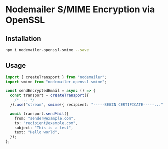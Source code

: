 # Nodemailer S/MIME Encryption via OpenSSL

## Installation

```sh
npm i nodemailer-openssl-smime --save
```

## Usage

```typescript
import { createTransport } from "nodemailer";
import smime from "nodemailer-openssl-smime";

const sendEncryptedEmail = async () => {
  const transport = createTransport({
    /* ... */
  }).use("stream", smime({ recipient: "-----BEGIN CERTIFICATE-----..." }));

  await transport.sendMail({
    from: "sender@example.com",
    to: "recipient@example.com",
    subject: "This is a test",
    text: "Hello world",
  });
};
```
